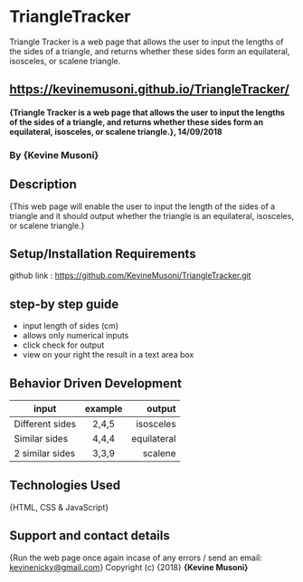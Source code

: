 # TriangleTracker
Triangle Tracker is a web page that allows the user to input the lengths of the sides of a triangle, and returns whether these sides form an equilateral, isosceles, or scalene triangle.
## https://kevinemusoni.github.io/TriangleTracker/
#### {Triangle Tracker is a web page that allows the user to input the lengths of the sides of a triangle, and returns whether these sides form an equilateral, isosceles, or scalene triangle.}, 14/09/2018
### By **{Kevine Musoni}**
## Description
{This web page will enable the user to input the length of the sides of a triangle and it should output whether the triangle is an equilateral, isosceles, or scalene triangle.}
## Setup/Installation Requirements 
github link : https://github.com/KevineMusoni/TriangleTracker.git
## step-by step guide
* input length of sides (cm)
* allows only numerical inputs
* click check for output 
* view on your right the result in a text area box
## Behavior Driven Development
| input          |      example  | output        |
|--------------- |:-------------:|------:        |
| Different sides|  2,4,5        |  isosceles    |
| Similar sides  |   4,4,4       |  equilateral  |
| 2 similar sides| 3,3,9         |  scalene      |
## Technologies Used
{HTML, CSS & JavaScript}
## Support and contact details
{Run the web page once again incase of any errors / send an email: kevinenicky@gmail.com}
Copyright (c) {2018} **{Kevine Musoni}**

